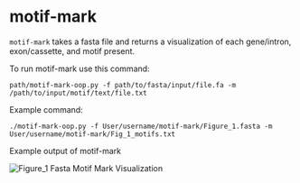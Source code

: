 # motif-mark

```motif-mark``` takes a fasta file and returns a visualization of each gene/intron, exon/cassette, and motif present.

To run motif-mark use this command:

```
path/motif-mark-oop.py -f path/to/fasta/input/file.fa -m /path/to/input/motif/text/file.txt
```

Example command:
```
./motif-mark-oop.py -f User/username/motif-mark/Figure_1.fasta -m User/username/motif-mark/Fig_1_motifs.txt
```

Example output of motif-mark

![Figure_1 Fasta Motif Mark Visualization](https://github.com/pgenge/motif-mark/blob/main/Figure_1.png)
